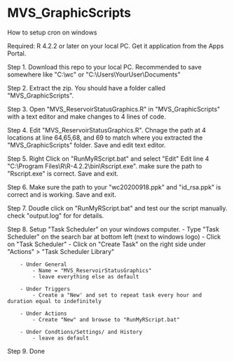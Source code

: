 # MVS_GraphicScripts


How to setup cron on windows

Required: R 4.2.2 or later on your local PC. Get it application from the Apps Portal.

Step 1. Download this repo to your local PC. Recommended to save somewhere like "C:\wc" or "C:\Users\YourUser\Documents"

Step 2. Extract the zip. You should have a folder called "MVS_GraphicScripts".

Step 3. Open "MVS_ReservoirStatusGraphics.R" in "MVS_GraphicScripts" with a text editor and make changes to 4 lines of code. 

Step 4. Edit "MVS_ReservoirStatusGraphics.R". 
        Chnage the path at 4 locations at line 64,65,68, and 69 to match where you extracted the "MVS_GraphicScripts" folder. Save and edit text editor. 

Step 5. Right Click on "RunMyRScript.bat" and select "Edit"
        Edit line 4 "C:\Program Files\R\R-4.2.2\bin\Rscript.exe". make sure the path to "Rscript.exe" is correct. Save and exit.

Step 6. Make sure the path to your "wc20200918.ppk" and "id_rsa.ppk" is correct and is working. Save and exit.

Step 7. Doudle click on "RunMyRScript.bat" and test our the script manually. check "output.log" for for details.

Step 8. Setup "Task Scheduler" on your windows computer.
        - Type "Task Scheduler" on the search bar at bottom left (next to windows logo)
        - Click on "Task Scheduler"
        - Click on "Create Task" on the right side under "Actions" > "Task Scheduler Library"

        - Under General
            - Name = "MVS_ReservoirStatusGraphics"
            - leave everything else as default

        - Under Triggers
            - Create a "New' and set to repeat task every hour and duration equal to indefinitely

        - Under Actions
            - Create "New" and browse to "RunMyRScript.bat"

        - Under Condtions/Settings/ and History
            - leave as default

Step 9. Done